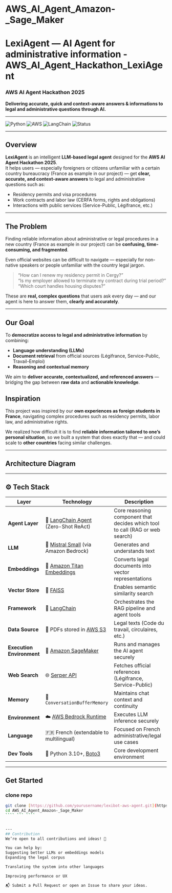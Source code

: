 # AWS_AI_Agent_Amazon-_Sage_Maker
# LexiAgent — AI Agent for administrative information - AWS_AI_Agent_Hackathon_LexiAgent
### AWS AI Agent Hackathon 2025  

 **Delivering accurate, quick and context-aware answers & informations to legal and administrative questions through AI.**

---

![Python](https://img.shields.io/badge/python-3.10%2B-blue)
![AWS](https://img.shields.io/badge/AWS-Bedrock-orange)
![LangChain](https://img.shields.io/badge/LangChain-0.2+-green)
![Status](https://img.shields.io/badge/Project-Hackathon%202025-beta)

---

## Overview

**LexiAgent** is an intelligent **LLM-based legal agent** designed for the **AWS AI Agent Hackathon 2025**.  
It helps users — especially foreigners or citizens unfamiliar with a certain country bureaucracy (France as example in our project) — get **clear, accurate, and context-aware answers** to legal and administrative questions such as:

- Residency permits and visa procedures  
- Work contracts and labor law (CERFA forms, rights and obligations)  
- Interactions with public services (Service-Public, Légifrance, etc.)

---

## The Problem

Finding reliable information about administrative or legal procedures in a new country (France as example in our project) can be **confusing, time-consuming, and fragmented**.  

Even official websites can be difficult to navigate — especially for non-native speakers or people unfamiliar with the country legal jargon.

>  “How can I renew my residency permit in Cergy?”  
>  “Is my employer allowed to terminate my contract during trial period?”  
>  “Which court handles housing disputes?”

These are **real, complex questions** that users ask every day — and our agent is here to answer them, **clearly and accurately**.

---

##  Our Goal

To **democratize access to legal and administrative information** by combining:
- **Language understanding (LLMs)**  
- **Document retrieval** from official sources (Légifrance, Service-Public, Travail-Emploi)  
- **Reasoning and contextual memory**

We aim to **deliver accurate, contextualized, and referenced answers** — bridging the gap between **raw data** and **actionable knowledge**.

##  Inspiration

This project was inspired by our **own experiences as foreign students in France**, navigating complex procedures such as residency permits, labor law, and administrative rights.  

We realized how difficult it is to find **reliable information tailored to one’s personal situation**, so we built a system that does exactly that — and could scale to **other countries** facing similar challenges.

---

##  Architecture Diagram


---

## ⚙️ Tech Stack

| Layer | Technology | Description |
|-------|-------------|-------------|
| **Agent Layer** | 🤖 [LangChain Agent](https://python.langchain.com/docs/modules/agents/) (Zero-Shot ReAct) | Core reasoning component that decides which tool to call (RAG or web search) |
| **LLM** | 🧠 [Mistral Small](https://aws.amazon.com/bedrock/) (via Amazon Bedrock) | Generates and understands text |
| **Embeddings** | 🔢 [Amazon Titan Embeddings](https://aws.amazon.com/bedrock/titan/) | Converts legal documents into vector representations |
| **Vector Store** | 🧮 [FAISS](https://github.com/facebookresearch/faiss) | Enables semantic similarity search |
| **Framework** | 🔗 [LangChain](https://www.langchain.com/) | Orchestrates the RAG pipeline and agent tools |
| **Data Source** | 📄 PDFs stored in [AWS S3](https://aws.amazon.com/s3/) | Legal texts (Code du travail, circulaires, etc.) |
| **Execution Environment** | 🧪 [Amazon SageMaker](https://aws.amazon.com/sagemaker/) | Runs and manages the AI agent securely |
| **Web Search** | 🌐 [Serper API](https://serper.dev/) | Fetches official references (Légifrance, Service-Public) |
| **Memory** | 🧩 `ConversationBufferMemory` | Maintains chat context and continuity |
| **Environment** | ☁️ [AWS Bedrock Runtime](https://aws.amazon.com/bedrock/) | Executes LLM inference securely |
| **Language** | 🇫🇷 French (extendable to multilingual) | Focused on French administrative/legal use cases |
| **Dev Tools** | 🐍 Python 3.10+, [Boto3](https://boto3.amazonaws.com/v1/documentation/api/latest/index.html) | Core development environment |


--- 
## Get Started 
### clone repo
```bash
git clone [https://github.com/yourusername/lexibot-aws-agent.git](https://github.com/k-Refuge/AWS_AI_Agent_Amazon-_Sage_Maker.git
cd AWS_AI_Agent_Amazon-_Sage_Maker
```` ``` ````


---
## Contribution
We’re open to all contributions and ideas! 🙌

You can help by:
Suggesting better LLMs or embeddings models
Expanding the legal corpus

Translating the system into other languages

Improving performance or UX

📬 Submit a Pull Request or open an Issue to share your ideas.



